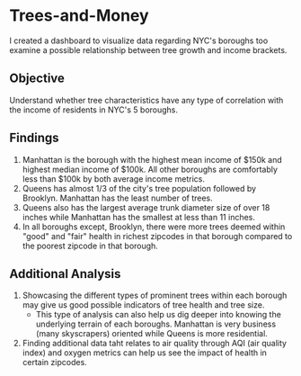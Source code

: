 # Trees-and-Money
I created a dashboard to visualize data regarding NYC's boroughs too examine a possible relationship between tree growth and income brackets.  

## Objective
Understand whether tree characteristics have any type of correlation with the income of residents in NYC's 5 boroughs. 

## Findings
1. Manhattan is the borough with the highest mean income of $150k and highest median income of $100k. All other boroughs are comfortably less than $100k by both average income metrics.
2. Queens has almost 1/3 of the city's tree population followed by Brooklyn. Manhattan has the least number of trees.
3. Queens also has the largest average trunk diameter size of over 18 inches while Manhattan has the smallest at less than 11 inches.
4. In all boroughs except, Brooklyn, there were more trees deemed within "good" and "fair" health in richest zipcodes in that borough compared to the poorest zipcode in that borough.

## Additional Analysis
1. Showcasing the different types of prominent trees within each borough may give us good possible indicators of tree health and tree size.
   - This type of analysis can also help us dig deeper into knowing the underlying terrain of each boroughs. Manhattan is very business (many skyscrapers) oriented while Queens is more residential.
2. Finding additional data taht relates to air quality through AQI (air quality index) and oxygen metrics can help us see the impact of health in certain zipcodes. 
